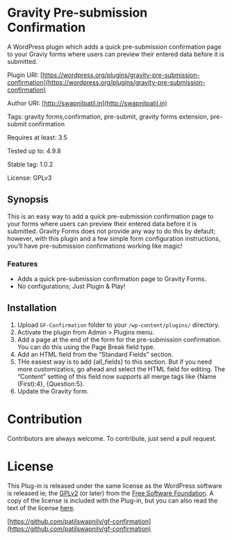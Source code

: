 # Gravity Pre-submission Confirmation
A WordPress plugin which adds a quick pre-submission confirmation page to your Graviy forms where users can preview their entered data before it is submitted.

Plugin URI: [https://wordpress.org/plugins/gravity-pre-submission-confirmation](https://wordpress.org/plugins/gravity-pre-submission-confirmation)

Author URI: [http://swapnilpatil.in](http://swapnilpatil.in)

Tags: gravity forms,confirmation, pre-submit, gravity forms extension, pre-submit confirmation

Requires at least: 3.5

Tested up to: 4.9.8

Stable tag: 1.0.2

License: GPLv3


## Synopsis

This is an easy way to add a quick pre-submission confirmation page to your forms where users can preview their entered data before it is submitted. Gravity Forms does not provide any way to do this by default; however, with this plugin and a few simple form configuration instructions, you’ll have pre-submission confirmations working like magic!

### Features

* Adds a quick pre-submission confirmation page to Gravity Forms.
* No configurations; Just Plugin & Play!

## Installation
1. Upload `GF-Confirmation` folder to your `/wp-content/plugins/` directory.
2. Activate the plugin from Admin > Plugins menu.
3. Add a page at the end of the form for the pre-submission confirmation. You can do this using the Page Break field type.
3. Add an HTML field from the “Standard Fields” section.
4. THe easiest way is to add {all_fields} to this section. But if you need more customizatios, go ahead and select the HTML field for editing. The “Content” setting of this field now supports all merge tags like {Name (First):4}, {Question:5}.
6. Update the Gravity form.

# Contribution

Contributors are always welcome.
To contribute, just send a pull request.

# License
This Plug-in is released under the same license as the WordPress software is released ie; the [GPLv2](http://www.gnu.org/licenses/gpl-3.0.en.html) (or later) from the [Free Software Foundation](http://www.fsf.org/). A copy of the license is included with the Plug-in, but you can also read the text of the license [here](http://www.gnu.org/licenses/gpl-3.0.en.html).

[https://github.com/patilswapnilv/gf-confirmation](https://github.com/patilswapnilv/gf-confirmation)
